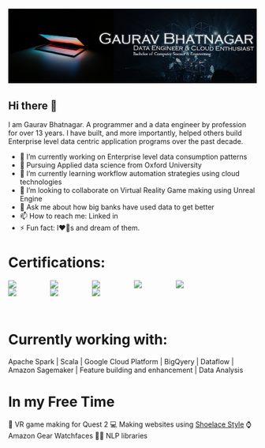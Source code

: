 ![MasterHead](https://github.com/igauravbhatnagar/igauravbhatnagar/blob/ab85ed44623bedb1ad61531a2f9c84ceec8179ab/GithubBG.png)


## Hi there 👋
I am Gaurav Bhatnagar. A programmer and a data engineer by profession for over 13 years. 
I have built, and more importantly, helped others build Enterprise level data centric application programs over the past decade.

- 🔭 I’m currently working on Enterprise level data consumption patterns
- 🔭 Pursuing Applied data science from Oxford University
- 🌱 I’m currently learning workflow automation strategies using cloud technologies 
- 👯 I’m looking to collaborate on Virtual Reality Game making using Unreal Engine
- 💬 Ask me about how big banks have used data to get better
- 📫 How to reach me: Linked in
- ⚡ Fun fact: I❤️🐶s and dream of them.  

# Certifications:

<a href="https://www.credential.net/26a330e0-92cf-4ea8-9523-dec47a1f94fa" title="Google Cloud Professional Cloud Architect"><img src="https://user-images.githubusercontent.com/31373150/216391914-dbaa01aa-6cee-4a6f-a875-8f9aa2b673f8.png" width=85 align=left></a>
<a href="https://www.credential.net/128bf43f-3cfc-4e9d-ba1b-6e2873442c86" title="Google Cloud Professional Data Engineer"><img src="https://user-images.githubusercontent.com/31373150/167313720-72e6ae13-cec0-47d1-b8fd-c48f0975a518.png" width=85 align=left></a>
<a href="https://www.credential.net/7a28689b-d4f2-4794-a455-6013ac234397" title="Google Cloud Associate Cloud Engineer"><img src="https://user-images.githubusercontent.com/31373150/167313713-a8e5838c-6770-4c76-83ca-0a2e494aede6.png" width=85 align=left></a>
<a href="https://www.credly.com/badges/23d05fe1-b3f1-40ba-b71e-f4df7794aafa/public_url" title="Certified SAFe Agilist 5.0"><img src="https://user-images.githubusercontent.com/31373150/167314452-b25965f3-c1cb-4ecb-916f-6076ecc36ec5.png" width=85 align=left></a>
<a href="https://www.credly.com/badges/4cd85514-f0fa-4a64-a22c-cff01ddda816/public_url" title="Azure AI Fundamentals"><img src="https://user-images.githubusercontent.com/31373150/167313759-e873e21d-4ede-413f-887f-bac9a87a8d69.png" width=85 align=left></a>
<a href="https://www.credly.com/badges/a163ca2a-0c01-4b49-8d9c-900324cfedbc/public_url" title="Azure Data Fundamentals"><img src="https://user-images.githubusercontent.com/31373150/167313764-8be948e4-385d-403e-8d7b-dea10c03a8ff.png" width=85 align=left></a>
<a href=# title="ISTQB Certified Tester"><img src="https://user-images.githubusercontent.com/31373150/167314333-472890d9-7048-4eb2-aaec-8d229bc821df.png" width=85 align=left></a>
<a href=# title="Certified Scrum Master"><img src="https://user-images.githubusercontent.com/31373150/167314401-91c97792-92b0-4080-b5c7-d3c71419a778.png" width=85 align=left></a>



<pre>


<br/>
</pre>

# Currently working with:
Apache Spark |
Scala |
Google Cloud Platform | BigQyery | Dataflow |
Amazon Sagemaker |
Feature building and enhancement |
Data Analysis


# In my Free Time
🏏 VR game making for Quest 2 
💻 Making websites using <a href="https://shoelace.style/">Shoelace Style</a>
⌚ Amazon Gear Watchfaces
👨‍🦱 NLP libraries
